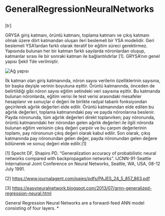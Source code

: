 # GeneralRegressionNeuralNetworks <p/>

[tr]<p/>
GRYSA giriş katmanı, örüntü katmanı, toplama katmanı ve çıkış
katmanı olmak üzere dört katmandan oluşan ileri beslemeli
bir YSA modelidir. Geri beslemeli YSA’lardan farklı olarak
iteratif bir eğitim süreci gerektirmez. Yapısında bulunan her
bir katman farklı sayılarda nöronlardan oluşup, katmanlar
sırası ile bir sonraki katman ile bağlantılıdırlar [1]. GRYSA’nın
genel yapısı Şekil 1’de verilmiştir.

![Ağ yapısı](https://github.com/enginbozaba/GeneralRegressionNeuralNetworks/blob/master/grnn.JPG)

<p/>
İlk katman olan giriş katmanında, nöron sayısı verilerin
özelliklerinin sayısına, bir başka deyişle verinin boyutuna
eşittir. Örüntü katmanında, önceden de belirtildiği gibi nöron
sayısı eğitim setindeki veri sayısına eşittir. Bu katmanda
bulunan nöronlarda, eğitim verisi ile test verisi arasındaki mesafeler hesaplanır ve sonuçlar σ değeri ile birlikte radyal
tabanlı fonksiyondan geçirilerek ağırlık değerleri elde edilir.
Örüntü katmanından elde edilen bu ağırlık değerleri, toplama
katmanındaki pay ve payda nöronlarına beslenir. Payda
nöronunda, tüm ağırlık değerleri direkt toplanırken; pay
nöronunda, örüntü katmanındaki her nörondan gelen ağırlık
değerleri ile ilgili nöronda bulunan eğitim verisinin çıkış
değeri çarpılır ve bu çarpım değerlerinin toplamı, pay
nöronunun çıkış değeri olarak kabul edilir. Son olarak, çıkış
katmanında pay nöronundan gelen değer, payda nöronundan
gelen değere bölünerek ve sonuç değeri elde edilir.[1]

[1] Specht DF, Shapiro PD. “Generalization accuracy of
probabilistic neural networks compared with
backpropagation networks”. IJCNN-91-Seattle
International Joint Conference on Neural Networks,
Seattle, WA, USA, 08-12 July 1991.

[2] https://www.journalagent.com/pajes/pdfs/PAJES_24_5_857_863.pdf

[3] https://easyneuralnetwork.blogspot.com/2013/07/grnn-generalized-regression-neural.html


General Regression Neural Networks are a forward-feed ANN model consisting of four layers.
* 
